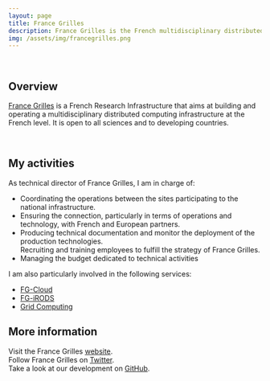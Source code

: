 ```yaml
---
layout: page
title: France Grilles
description: France Grilles is the French multidisciplinary distributed computing research infrastructure.
img: /assets/img/francegrilles.png
---
```


<br />

## Overview

<p>
<a href="http://www.france-grilles.fr" target="_blank">France Grilles</a> is a
French Research Infrastructure that aims at building and operating a
multidisciplinary distributed computing infrastructure at the French level.
It is open to all sciences and to developing countries.
</p>

<br />

## My activities

<p>
As technical director of France Grilles, I am in charge of:
</p>

<ul>
  <li>
    Coordinating the operations between the sites participating to the national
    infrastructure.
  </li>
  <li>
    Ensuring the connection, particularly in terms of operations and technology, with
    French and European partners.
  </li>
  <li>
    Producing technical documentation and monitor the deployment of the
    production technologies.
  </li>
    Recruiting and training employees to fulfill the strategy of France Grilles.
  </li>
  <li>
    Managing the budget dedicated to technical activities
  </li>
</ul>

<p>
I am also particularly involved in the following services:
</p>

<ul>
  <li>
    <a href="http://www.france-grilles.fr/catalogue-de-services/fg-cloud/" target="_blank">FG-Cloud</a>
  </li>
  <li>
    <a href="http://www.france-grilles.fr/catalogue-de-services/fg-irods/" target="_blank">FG-iRODS</a>
  </li>
  <li>
    <a href="http://www.france-grilles.fr/tag/ressources-FG/" target="_blank">Grid Computing</a>
  </li>
</ul>

## More information

Visit the France Grilles [website](http://www.france-grilles.fr). <br />
Follow France Grilles on [Twitter](https://twitter.com/francegrilles). <br />
Take a look at our development on [GitHub](https://github.com/FranceGrilles/).

